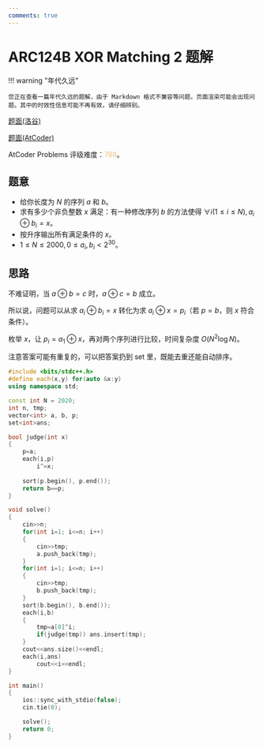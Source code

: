 ```yaml
---
comments: true
---
```


# ARC124B XOR Matching 2 题解

!!! warning "年代久远"

    您正在查看一篇年代久远的题解，由于 Markdown 格式不兼容等问题，页面渲染可能会出现问题。其中的时效性信息可能不再有效，请仔细辨别。

[题面(洛谷)](https://www.luogu.com.cn/problem/AT_arc124_b)

[题面(AtCoder)](https://atcoder.jp/contests/arc124/tasks/arc124_b)

AtCoder Problems 评级难度：<span style="color: #ffb972">788</span>。

## 题意

- 给你长度为 $N$ 的序列 $a$ 和 $b$。
- 求有多少个非负整数 $x$ 满足：有一种修改序列 $b$ 的方法使得 $\forall i (1\le i\le N),  a_i \oplus b_i = x$。
- 按升序输出所有满足条件的 $x$。
- $1\le N\le 2000, 0\le a_i,b_i<2^{30}$。

## 思路

不难证明，当 $a\oplus b=c$ 时，$a\oplus c=b$ 成立。

所以说，问题可以从求 $a_i \oplus b_i=x$ 转化为求 $a_i \oplus x=p_i$（若 $p=b$，则 $x$ 符合条件）。

枚举 $x$，让 $p_i = a_1 \oplus x$，再对两个序列进行比较，时间复杂度 $O(N^2 \log N)$。

注意答案可能有重复的，可以把答案扔到 set 里，既能去重还能自动排序。

``` cpp
#include <bits/stdc++.h>
#define each(x,y) for(auto &x:y)
using namespace std;

const int N = 2020;
int n, tmp;
vector<int> a, b, p;
set<int>ans;

bool judge(int x)
{
    p=a;
    each(i,p)
        i^=x;
    
    sort(p.begin(), p.end());
    return b==p;
}

void solve()
{
    cin>>n;
    for(int i=1; i<=n; i++)
    {
        cin>>tmp;
        a.push_back(tmp);
    }
    for(int i=1; i<=n; i++)
    {
        cin>>tmp;
        b.push_back(tmp);
    }
    sort(b.begin(), b.end());
    each(i,b)
    {
        tmp=a[0]^i;
        if(judge(tmp)) ans.insert(tmp);
    }
    cout<<ans.size()<<endl;
    each(i,ans)
        cout<<i<<endl;
}

int main()
{
    ios::sync_with_stdio(false);
    cin.tie(0);

    solve();
    return 0;
}
```

